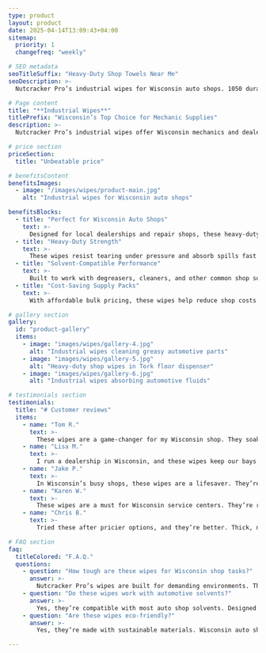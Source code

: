 ```yaml
---
type: product
layout: product
date: 2025-04-14T13:09:43+04:00
sitemap:
  priority: 1
  changefreq: "weekly"

# SEO metadata
seoTitleSuffix: "Heavy-Duty Shop Towels Near Me"
seoDescription: >-
  Nutcracker Pro’s industrial wipes for Wisconsin auto shops. 1050 durable, lint-free wipes per roll. Ideal for mechanics and dealerships. Fast shipping, cost-saving.

# Page content
title: "**Industrial Wipes**"
titlePrefix: "Wisconsin’s Top Choice for Mechanic Supplies"
description: >-
  Nutcracker Pro’s industrial wipes offer Wisconsin mechanics and dealerships 1050 heavy-duty, lint-free wipes per roll. Tackle grease, oil, and solvents with ease. Save up to 40% vs. rental towels with fast shipping to auto shops in Wisconsin.

# price section
priceSection:
  title: "Unbeatable price"

# benefitsContent
benefitsImages:
  - image: "/images/wipes/product-main.jpg"
    alt: "Industrial wipes for Wisconsin auto shops"

benefitsBlocks:
  - title: "Perfect for Wisconsin Auto Shops"
    text: >-
      Designed for local dealerships and repair shops, these heavy-duty wipes tackle grease, oil, and fluids. A clean workspace starts with the right tools.
  - title: "Heavy-Duty Strength"
    text: >-
      These wipes resist tearing under pressure and absorb spills fast. Ideal for automotive tools, surfaces, and maintenance routines.
  - title: "Solvent-Compatible Performance"
    text: >-
      Built to work with degreasers, cleaners, and other common shop solvents. A must-have for service bays and mechanic toolkits.
  - title: "Cost-Saving Supply Packs"
    text: >-
      With affordable bulk pricing, these wipes help reduce shop costs over time. Stock up and keep essential cleaning products always on hand.

# gallery section
gallery:
  id: "product-gallery"
  items:
    - image: "images/wipes/gallery-4.jpg"
      alt: "Industrial wipes cleaning greasy automotive parts"
    - image: "images/wipes/gallery-5.jpg"
      alt: "Heavy-duty shop wipes in Tork floor dispenser"
    - image: "images/wipes/gallery-6.jpg"
      alt: "Industrial wipes absorbing automotive fluids"

# testimonials section
testimonials:
  title: "# Customer reviews"
  items:
    - name: "Tom R."
      text: >-
        These wipes are a game-changer for my Wisconsin shop. They soak up grease fast and don’t tear. A roll lasts weeks, and the price is right. Great for daily jobs.
    - name: "Lisa M."
      text: >-
        I run a dealership in Wisconsin, and these wipes keep our bays clean. They’re tough, low-lint, and work with our solvents. Fast delivery seals the deal.
    - name: "Jake P."
      text: >-
        In Wisconsin’s busy shops, these wipes are a lifesaver. They’re durable, soak up spills quick, and don’t shred. I’m sticking with these for sure.
    - name: "Karen W."
      text: >-
        These wipes are a must for Wisconsin service centers. They’re reliable, cost-effective, and work with our Tork dispenser. No complaints here.
    - name: "Chris B."
      text: >-
        Tried these after pricier options, and they’re better. Thick, no mess, and they save me money. My shop’s never been cleaner. Highly recommend.

# FAQ section
faq:
  titleColored: "F.A.Q."
  questions:
    - question: "How tough are these wipes for Wisconsin shop tasks?"
      answer: >-
        Nutcracker Pro’s wipes are built for demanding environments. They scrub oil, grease, and grime without tearing and are safe for use on tools and shop surfaces.
    - question: "Do these wipes work with automotive solvents?"
      answer: >-
        Yes, they’re compatible with most auto shop solvents. Designed for use with degreasers, brake cleaners, and more, they maintain strength while cleaning tough messes.
    - question: "Are these wipes eco-friendly?"
      answer: >-
        Yes, they’re made with sustainable materials. Wisconsin auto shops seeking performance and eco-conscious cleaning solutions can count on Nutcracker Wipes.

---
```

